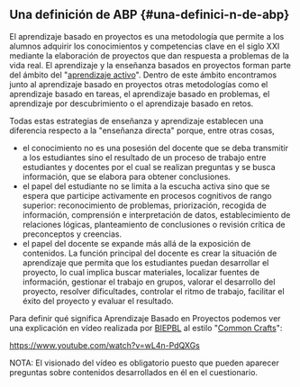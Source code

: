 ## Una definición de ABP {#una-definici-n-de-abp}

El aprendizaje basado en proyectos es una metodología que permite a los alumnos adquirir los conocimientos y competencias clave en el siglo XXI mediante la elaboración de proyectos que dan respuesta a problemas de la vida real. El aprendizaje y la enseñanza basados en proyectos forman parte del ámbito del &quot;[aprendizaje activo](https://www.google.com/url?q=http://tecnologiaedu.us.es/mec2011/htm/tema4/3.htm&sa=D&ust=1511270171041000&usg=AFQjCNG9D37oYosLFMeHaj5E_6OM4UiaZw)&quot;. Dentro de este ámbito encontramos junto al aprendizaje basado en proyectos otras metodologías como el aprendizaje basado en tareas, el aprendizaje basado en problemas, el aprendizaje por descubrimiento o el aprendizaje basado en retos.

Todas estas estrategias de enseñanza y aprendizaje establecen una diferencia respecto a la &quot;enseñanza directa&quot; porque, entre otras cosas,

*   el conocimiento no es una posesión del docente que se deba transmitir a los estudiantes sino el resultado de un proceso de trabajo entre estudiantes y docentes por el cual se realizan preguntas y se busca información, que se elabora para obtener conclusiones.
*   el papel del estudiante no se limita a la escucha activa sino que se espera que participe activamente en procesos cognitivos de rango superior: reconocimiento de problemas, priorización, recogida de información, comprensión e interpretación de datos, establecimiento de relaciones lógicas, planteamiento de conclusiones o revisión crítica de preconceptos y creencias.
*   el papel del docente se expande más allá de la exposición de contenidos. La función principal del docente es crear la situación de aprendizaje que permita que los estudiantes puedan desarrollar el proyecto, lo cual implica buscar materiales, localizar fuentes de información, gestionar el trabajo en grupos, valorar el desarrollo del proyecto, resolver dificultades, controlar el ritmo de trabajo, facilitar el éxito del proyecto y evaluar el resultado.

Para definir qué significa Aprendizaje Basado en Proyectos podemos ver una explicación en vídeo realizada por [BIEPBL](https://www.google.com/url?q=http://youtu.be/wL4n-PdQXGs&sa=D&ust=1511270171042000&usg=AFQjCNGRbq851Va-0ttGx3HFNCJkxz7TcA) al estilo &quot;[Common Crafts](https://www.google.com/url?q=http://www.commoncraft.com/&sa=D&ust=1511270171042000&usg=AFQjCNEOG1Yp63p6EEbFFTqmUDw-Uzoqbg)&quot;:

https://www.youtube.com/watch?v=wL4n-PdQXGs

NOTA: El visionado del vídeo es obligatorio puesto que pueden aparecer preguntas sobre contenidos desarrollados en él en el cuestionario.

